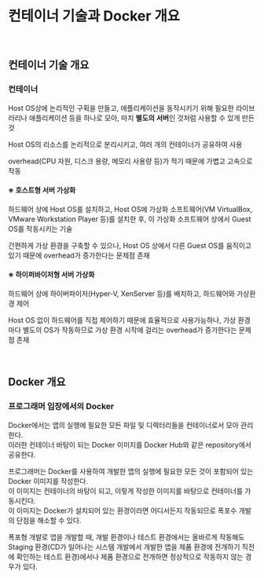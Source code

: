 # 컨테이너 기술과 Docker 개요

<br/>

## 컨테이너 기술 개요
### 컨테이너
Host OS상에 논리적인 구획을 만들고, 애플리케이션을 동작시키기 위해 필요한 라이브러리나 애플리케이션 등을 하나로 모아, 마치 **별도의 서버**인 것처럼 사용할 수 있게 만든 것

Host OS의 리소스를 논리적으로 분리시키고, 여러 개의 컨테이너가 공유하여 사용

overhead(CPU 자원, 디스크 용량, 메모리 사용량 등)가 적기 때문에 가볍고 고속으로 작동

#### ※ 호스트형 서버 가상화
하드웨어 상에 Host OS를 설치하고, Host OS에 가상화 소프트웨어(VM VirtualBox, VMware Workstation Player 등)를 설치한 후, 이 가상화 소프트웨어 상에서 Guest OS를 작동시키는 기술

간편하게 가상 환경을 구축할 수 있으나, Host OS 상에서 다른 Guest OS를 움직이고 있기 때문에 overhead가 증가한다는 문제점 존재

#### ※ 하이퍼바이저형 서버 가상화
하드웨어 상에 하이버파이저(Hyper-V, XenServer 등)를 배치하고, 하드웨어와 가상환경 제어

Host OS 없이 하드웨어를 직접 제어하기 때문에 효율적으로 사용가능하나, 가상 환경마다 별도의 OS가 작동하므로 가상 환경 시작에 걸리는 overhead가 증가한다는 문제점 존재

<br/>

## Docker 개요
### 프로그래머 입장에서의 Docker
Docker에서는 앱의 실행에 필요한 모든 파일 및 디렉터리들을 컨테이너로서 모아 관리한다.  
이러한 컨테이너 바탕이 되는 Docker 이미지를 Docker Hub와 같은 repository에서 공유한다.

프로그래머는 Docker를 사용하여 개발한 앱의 실행에 필요한 모든 것이 포함되어 있는 Docker 이미지를 작성한다.  
이 이미지는 컨테이너의 바탕이 되고, 이렇게 작성한 이미지를 바탕으로 컨테이너를 가동시킨다.  
이 이미지는 Docker가 설치되어 있는 환경이라면 어디서든지 작동되므로 폭포수 개발의 단점을 해소할 수 있다.

폭포형 개발로 앱을 개발할 때, 개발 환경이나 테스트 환경에서는 올바르게 작동해도 Staging 환경(CD가 일어나는 시스템 개발에서 개발한 앱을 제품 환경에 전개하기 직전에 확인하는 테스트 환경)에서나 제품 환경으로 전개하면 정상적으로 작동하지 않는 경우가 있다.
